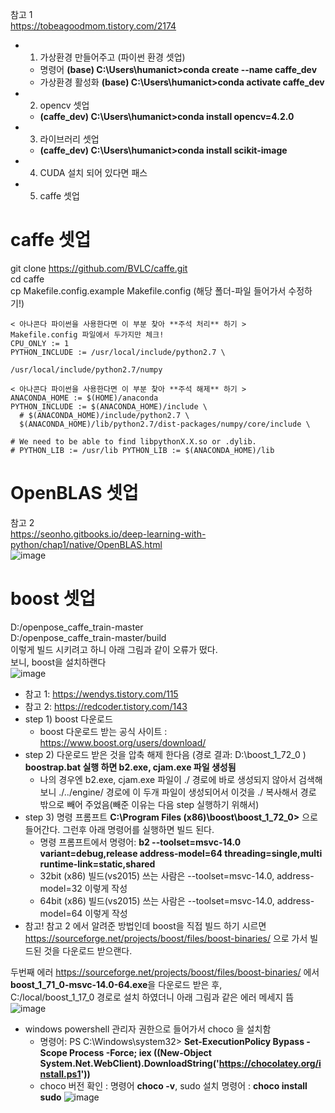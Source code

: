참고 1  
https://tobeagoodmom.tistory.com/2174  
- 1. 가상환경 만들어주고 (파이썬 환경 셋업)
  - 명령어 **(base) C:\Users\humanict>conda create --name caffe_dev**
  - 가상환경 활성화 **(base) C:\Users\humanict>conda activate caffe_dev**
- 2. opencv 셋업  
  - **(caffe_dev) C:\Users\humanict>conda install opencv=4.2.0**
- 3. 라이브러리 셋업
  - **(caffe_dev) C:\Users\humanict>conda install scikit-image**  
- 4. CUDA 설치 되어 있다면 패스
- 5. caffe 셋업
# caffe 셋업
git clone https://github.com/BVLC/caffe.git  
cd caffe  
cp Makefile.config.example Makefile.config (해당 폴더-파일 들어가서 수정하기!)  

    < 아나콘다 파이썬을 사용한다면 이 부분 찾아 **주석 처리** 하기 >
    Makefile.config 파일에서 두가지만 체크!
    CPU_ONLY := 1
    PYTHON_INCLUDE := /usr/local/include/python2.7 \
                                              /usr/local/include/python2.7/numpy

    < 아나콘다 파이썬을 사용한다면 이 부분 찾아 **주석 해제** 하기 >
    ANACONDA_HOME := $(HOME)/anaconda 
    PYTHON_INCLUDE := $(ANACONDA_HOME)/include \ 
      # $(ANACONDA_HOME)/include/python2.7 \ 
      $(ANACONDA_HOME)/lib/python2.7/dist-packages/numpy/core/include \

    # We need to be able to find libpythonX.X.so or .dylib. 
    # PYTHON_LIB := /usr/lib PYTHON_LIB := $(ANACONDA_HOME)/lib

# OpenBLAS 셋업
참고 2  
https://seonho.gitbooks.io/deep-learning-with-python/chap1/native/OpenBLAS.html  
![image](https://user-images.githubusercontent.com/56099627/74723655-4da16080-527e-11ea-8f7c-bd4bdfec5602.png)  

# boost 셋업
D:/openpose_caffe_train-master  
D:/openpose_caffe_train-master/build  
이렇게 빌드 시키려고 하니 아래 그림과 같이 오류가 떴다.  
보니, boost을 설치하랜다  
![image](https://user-images.githubusercontent.com/56099627/74799580-488ef080-5314-11ea-9603-284f66abfb21.png)
- 참고 1: https://wendys.tistory.com/115
- 참고 2: https://redcoder.tistory.com/143
- step 1) boost 다운로드
  - boost 다운로드 받는 공식 사이트 : https://www.boost.org/users/download/
- step 2) 다운로드 받은 것을 압축 해제 한다음 (경로 결과: D:\boost_1_72_0 ) **boostrap.bat 실행 하면 b2.exe, cjam.exe 파일 생성됨**
  - 나의 경우엔 b2.exe, cjam.exe 파일이 ./ 경로에 바로 생성되지 않아서 검색해보니 ./../engine/ 경로에 이 두개 파일이 생성되어서 이것을 ./ 복사해서 경로 밖으로 빼어 주었음(빼준 이유는 다음 step 실행하기 위해서) 
- step 3) 명령 프롬프트 **C:\Program Files (x86)\boost\boost_1_72_0>** 으로 들어간다. 그런후 아래 명령어를 실행하면 빌드 된다. 
  - 명령 프롬프트에서 명령어: **b2 --toolset=msvc-14.0 variant=debug,release address-model=64 threading=single,multi runtime-link=static,shared**
  - 32bit (x86) 빌드(vs2015) 쓰는 사람은 --toolset=msvc-14.0, address-model=32 이렇게 작성
  - 64bit (x86) 빌드(vs2015) 쓰는 사람은 --toolset=msvc-14.0, address-model=64 이렇게 작성 
- 참고! 참고 2 에서 알려준 방법인데 boost을 직접 빌드 하기 시르면 https://sourceforge.net/projects/boost/files/boost-binaries/ 으로 가서 빌드된 것을 다운로드 받으랜다.

두번째 에러
https://sourceforge.net/projects/boost/files/boost-binaries/ 에서 **boost_1_71_0-msvc-14.0-64.exe**을 다운로드 받은 후,  
C:/local/boost_1_17_0 경로로 설치 하였더니 아래 그림과 같은 에러 메세지 뜸  
![image](https://user-images.githubusercontent.com/56099627/74816686-f3b49f80-533e-11ea-9da1-e06bb741867d.png)  

- windows powershell 관리자 권한으로 들어가서 choco 을 설치함
  - 명령어: PS C:\Windows\system32> **Set-ExecutionPolicy Bypass -Scope Process -Force; iex ((New-Object System.Net.WebClient).DownloadString('https://chocolatey.org/install.ps1'))**
  - choco 버전 확인 : 명령어 **choco -v**, sudo 설치 명령어 : **choco install sudo**
![image](https://user-images.githubusercontent.com/56099627/74817181-d6cc9c00-533f-11ea-899c-310e00c9ef4c.png)  
